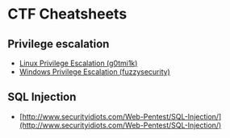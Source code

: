 # CTF Cheatsheets

## Privilege escalation

- [Linux Privilege Escalation (g0tmi1k)](https://blog.g0tmi1k.com/2011/08/basic-linux-privilege-escalation/)
- [Windows Privilege Escalation (fuzzysecurity)](http://www.fuzzysecurity.com/tutorials/16.html)

## SQL Injection

- [http://www.securityidiots.com/Web-Pentest/SQL-Injection/](http://www.securityidiots.com/Web-Pentest/SQL-Injection/)
